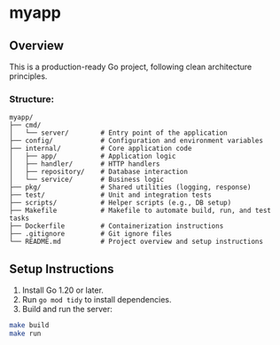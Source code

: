 # myapp

## Overview
This is a production-ready Go project, following clean architecture principles. 

### Structure:
```
myapp/
├── cmd/
│   └── server/        # Entry point of the application
├── config/            # Configuration and environment variables
├── internal/          # Core application code
│   ├── app/           # Application logic
│   ├── handler/       # HTTP handlers
│   ├── repository/    # Database interaction
│   └── service/       # Business logic
├── pkg/               # Shared utilities (logging, response)
├── test/              # Unit and integration tests
├── scripts/           # Helper scripts (e.g., DB setup)
├── Makefile           # Makefile to automate build, run, and test tasks
├── Dockerfile         # Containerization instructions
├── .gitignore         # Git ignore files
└── README.md          # Project overview and setup instructions
```

## Setup Instructions
1. Install Go 1.20 or later.
2. Run `go mod tidy` to install dependencies.
3. Build and run the server:

```bash
make build
make run
```
